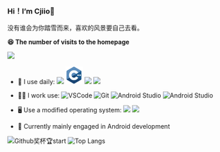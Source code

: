 ### Hi！I’m Cjiio👋

没有谁会为你踏雪而来，喜欢的风景要自己去看。

**😆 The number of visits to the homepage**

[![](https://count.getloli.com/get/@Cjiio.github.readme)](https://count.getloli.com/@:namerule34)

- 🚀 I use daily: <img src="https://user-images.githubusercontent.com/46998172/188528750-03b1eaa4-eb23-4a5a-becd-5fcf393f2ab6.png" width="35"/> <img src="https://raw.githubusercontent.com/github/explore/180320cffc25f4ed1bbdfd33d4db3a66eeeeb358/topics/cpp/cpp.png" width="40"/> <img src="https://user-images.githubusercontent.com/46998172/188529229-93a41aef-2fe8-4ba8-af76-6579ad33c73e.png" width="40"/> <img src="https://user-images.githubusercontent.com/46998172/188529289-597cb8c5-0bbb-42ae-988d-2f9dd9b284db.png" width="40"/>

- 👨‍💼 I work use: ![VSCode](https://img.shields.io/badge/-VSCode-%231e3799?logo=VisualStudioCode) ![Git](https://img.shields.io/badge/-Git-%232d3436?logo=git&logoColor=d35400) ![Android Studio](https://img.shields.io/badge/-Android%20Studio-%2357606f?logo=AndroidStudio&logoColor=2ed573) ![Android Studio](https://img.shields.io/badge/-Github-%232f3542?logo=Github&logoColor=ffffff) 

- 🖥 Use a modified operating system: <img src="https://img.shields.io/badge/Android--0?style=social&logo=Android&logoColor=3DDC84"/> <img src="https://img.shields.io/badge/Windows11--0?style=social&logo=Windows&logoColor=0078D6"/> 

- 📓 Currently mainly engaged in Android development

![Github奖杯🏆start](https://github-profile-trophy.vercel.app/?username=Cjiio&theme=onedark)
![Top Langs](https://github-readme-stats-sigma-five.vercel.app/api/top-langs/?username=Cjiio&count_private=true&layout=compact&theme=onedark)
